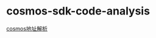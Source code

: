 # cosmos-sdk-code-analysis
[cosmos地址解析](https://github.com/elvin-du/cosmos-sdk-code-analysis/blob/master/address.md)
